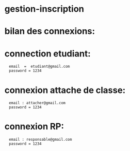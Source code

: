 # gestion-inscription


# bilan des connexions:
#   connection etudiant:
      email  =  etudiant@gmail.com
      password = 1234
    
# connexion attache de classe:
      email : attacher@gmail.com
      password = 1234
      
# connexion RP:
      email : responsable@gmail.com
      password = 1234
